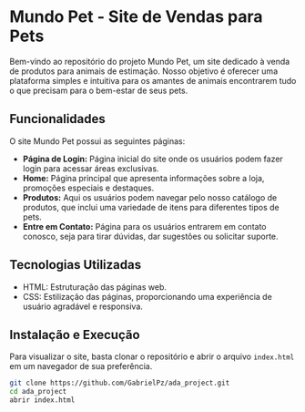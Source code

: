 # Mundo Pet - Site de Vendas para Pets

Bem-vindo ao repositório do projeto Mundo Pet, um site dedicado à venda de produtos para animais de estimação. Nosso objetivo é oferecer uma plataforma simples e intuitiva para os amantes de animais encontrarem tudo o que precisam para o bem-estar de seus pets.

## Funcionalidades

O site Mundo Pet possui as seguintes páginas:

- **Página de Login:** Página inicial do site onde os usuários podem fazer login para acessar áreas exclusivas.
- **Home:** Página principal que apresenta informações sobre a loja, promoções especiais e destaques.
- **Produtos:** Aqui os usuários podem navegar pelo nosso catálogo de produtos, que inclui uma variedade de itens para diferentes tipos de pets.
- **Entre em Contato:** Página para os usuários entrarem em contato conosco, seja para tirar dúvidas, dar sugestões ou solicitar suporte.

## Tecnologias Utilizadas

- HTML: Estruturação das páginas web.
- CSS: Estilização das páginas, proporcionando uma experiência de usuário agradável e responsiva.

## Instalação e Execução

Para visualizar o site, basta clonar o repositório e abrir o arquivo `index.html` em um navegador de sua preferência.

```bash
git clone https://github.com/GabrielPz/ada_project.git
cd ada_project
abrir index.html
```
